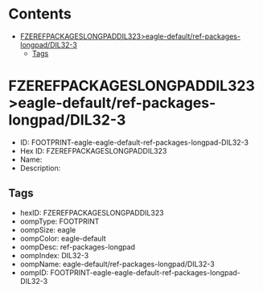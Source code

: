 



Contents
========

* [FZEREFPACKAGESLONGPADDIL323>eagle-default/ref-packages-longpad/DIL32-3](#fzerefpackageslongpaddil323eagle-defaultref-packages-longpaddil32-3)
	* [Tags](#tags)

# FZEREFPACKAGESLONGPADDIL323>eagle-default/ref-packages-longpad/DIL32-3

- ID: FOOTPRINT-eagle-eagle-default-ref-packages-longpad-DIL32-3
- Hex ID: FZEREFPACKAGESLONGPADDIL323
- Name: 
- Description: 

## Tags

- hexID: FZEREFPACKAGESLONGPADDIL323
- oompType: FOOTPRINT
- oompSize: eagle
- oompColor: eagle-default
- oompDesc: ref-packages-longpad
- oompIndex: DIL32-3
- oompName: eagle-default/ref-packages-longpad/DIL32-3
- oompID: FOOTPRINT-eagle-eagle-default-ref-packages-longpad-DIL32-3

